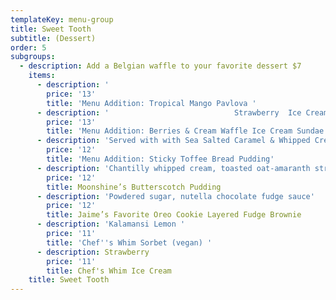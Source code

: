 ```yaml
---
templateKey: menu-group
title: Sweet Tooth
subtitle: (Dessert)
order: 5
subgroups:
  - description: Add a Belgian waffle to your favorite dessert $7
    items:
      - description: '                                                      Crispy Layered Merengue Cookies, Mango Coulis, Coconut Jellies, Whipped Cream, Spring Berry Sauce   (gluten-free, available vegan!)      '
        price: '13'
        title: 'Menu Addition: Tropical Mango Pavlova '
      - description: '                            Strawberry  Ice Cream, Warm Belgian Waffle,                                               Whipped Cream, Mixed Berry Sauce, Toasted Hazelnuts     '
        price: '13'
        title: 'Menu Addition: Berries & Cream Waffle Ice Cream Sundae     '
      - description: 'Served with with Sea Salted Caramel & Whipped Cream '
        price: '12'
        title: 'Menu Addition: Sticky Toffee Bread Pudding'
      - description: 'Chantilly whipped cream, toasted oat-amaranth streusel'
        price: '12'
        title: Moonshine’s Butterscotch Pudding
      - description: 'Powdered sugar, nutella chocolate fudge sauce'
        price: '12'
        title: Jaime’s Favorite Oreo Cookie Layered Fudge Brownie
      - description: 'Kalamansi Lemon '
        price: '11'
        title: 'Chef''s Whim Sorbet (vegan) '
      - description: Strawberry
        price: '11'
        title: Chef's Whim Ice Cream
    title: Sweet Tooth
---
```



